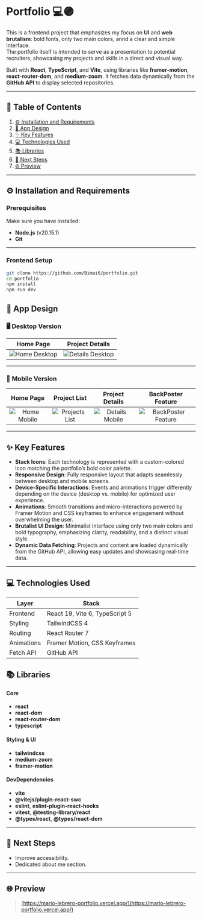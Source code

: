 # **Portfolio** 💻🟣

This is a frontend project that emphasizes my focus on **UI** and **web brutalism**: bold fonts, only two main colors, annd a clear and simple interface.  
The portfolio itself is intended to serve as a presentation to potential recruiters, showcasing my projects and skills in a direct and visual way.

Built with **React**, **TypeScript**, and **Vite**, using libraries like **framer-motion**, **react-router-dom**, and **medium-zoom**. It fetches data dynamically from the **GitHub API** to display selected repositories.

---

## 📌 **Table of Contents**

1. [⚙️ Installation and Requirements](#installation-and-requirements)
2. [🎨 App Design](#app-design)
3. [✨ Key Features](#key-features)
4. [💻 Technologies Used](#technologies-used)  
5. [📚 Libraries](#libraries)  
6. [🚀 Next Steps](#next-steps)  
7. [🌐 Preview](#preview)

---

## <a name="installation-and-requirements"> ⚙️ **Installation and Requirements**  </a>

### **Prerequisites**
Make sure you have installed:

- **Node.js** (v20.15.1)
- **Git**

---

### **Frontend Setup**

```bash
git clone https://github.com/Bimai6/portfolio.git
cd portfolio
npm install
npm run dev
```

## 🎨 **App Design** <a name="app-design"></a>

### 🖥️ **Desktop Version**

| Home Page | Project Details |
|:--:|:--:|
| ![Home Desktop](https://res.cloudinary.com/dus7e3jkj/image/upload/v1760012089/1_portfolio_lf2afk.png) | ![Details Desktop](https://res.cloudinary.com/dus7e3jkj/image/upload/v1760012089/2_portfolio_bj9c8c.png) |

---

### 📱 **Mobile Version**

| Home Page | Project List | Project Details | BackPoster Feature |
|:--:|:--:|:--:|:--:|
| ![Home Mobile](https://res.cloudinary.com/dus7e3jkj/image/upload/v1760012089/3_portfolio_jvds1f.png) | ![Projects List](https://res.cloudinary.com/dus7e3jkj/image/upload/v1760012089/4_portfolio_oyws6t.png) | ![Details Mobile](https://res.cloudinary.com/dus7e3jkj/image/upload/v1760012088/5_portfolio_kehsnu.png) | ![BackPoster Feature](https://res.cloudinary.com/dus7e3jkj/image/upload/v1760012089/6_portfolio_fje5q9.png) |


---

## <a name="key-features"> ✨ **Key Features** </a>

- **Stack Icons**: Each technology is represented with a custom-colored icon matching the portfolio’s bold color palette.  
- **Responsive Design**: Fully responsive layout that adapts seamlessly between desktop and mobile screens.  
- **Device-Specific Interactions**: Events and animations trigger differently depending on the device (desktop vs. mobile) for optimized user experience.  
- **Animations**: Smooth transitions and micro-interactions powered by Framer Motion and CSS keyframes to enhance engagement without overwhelming the user.  
- **Brutalist UI Design**: Minimalist interface using only two main colors and bold typography, emphasizing clarity, readability, and a distinct visual style.  
- **Dynamic Data Fetching**: Projects and content are loaded dynamically from the GitHub API, allowing easy updates and showcasing real-time data.

---

## 💻 **Technologies Used** <a name="technologies-used"></a>

| Layer      | Stack                             |
|------------|----------------------------------|
| Frontend   | React 19, Vite 6, TypeScript 5   |
| Styling    | TailwindCSS 4                     |
| Routing    | React Router 7                    |
| Animations | Framer Motion, CSS Keyframes      |
| Fetch API  | GitHub API                        |

## 📚 **Libraries** <a name="libraries"></a>

#### Core
- **react**
- **react-dom**
- **react-router-dom**
- **typescript**

#### Styling & UI
- **tailwindcss**
- **medium-zoom**
- **framer-motion**

#### DevDependencies
- **vite**
- **@vitejs/plugin-react-swc**
- **eslint**, **eslint-plugin-react-hooks**
- **vitest**, **@testing-library/react**
- **@types/react**, **@types/react-dom**

---

## 🚀 **Next Steps** <a name="next-steps"></a>

- Improve accessibility.
- Dedicated about me section.

---

## 🌐 **Preview** <a name="preview"></a>

> [https://mario-lebrero-portfolio.vercel.app/](https://mario-lebrero-portfolio.vercel.app/)
